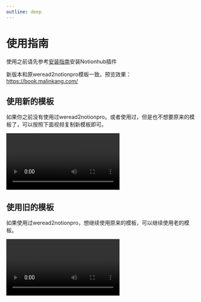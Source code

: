 ```yaml
---
outline: deep
---
```


# 使用指南

使用之前请先参考[安装指南](./install.md)安装Notionhub插件

新版本和原weread2notionpro模板一致。预览效果：https://book.malinkang.com/

## 使用新的模板

如果你之前没有使用过weread2notionpro。或者使用过，但是也不想要原来的模板了，可以按照下面视频复制新模板即可。



<video src="https://images.malinkang.com/%E6%96%B0%E7%94%A8%E6%88%B7%E4%BD%BF%E7%94%A8.mp4" controls></video>

## 使用旧的模板

如果使用过weread2notionpro，想继续使用原来的模板，可以继续使用老的模板。


<video src="https://images.malinkang.com/%E4%BD%BF%E7%94%A8%E8%80%81%E6%A8%A1%E6%9D%BF.mp4" controls></video>